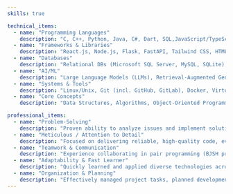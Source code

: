 ```yaml
---
skills: true

technical_items:
  - name: "Programming Languages"
    description: "C, C++, Python, Java, C#, Dart, SQL,JavaScript/TypeScript, Shell Scripting (Bash, Zsh, PowerShell)"
  - name: "Frameworks & Libraries"
    description: "React.js, Node.js, Flask, FastAPI, Tailwind CSS, HTML, CSS, SQLAlchemy, Celery, .NET MAUI, Flutter, Unity3D (Familiarity)"
  - name: "Databases"
    description: "Relational DBs (Microsoft SQL Server, MySQL, SQLite), NoSQL (Redis), Vector DB (ChromaDB), Data Modeling Concepts"
  - name: "AI/ML"
    description: "Large Language Models (LLMs), Retrieval-Augmented Generation (RAG), LlamaIndex, YOLO (Object Detection)"
  - name: "Systems & Tools"
    description: "Linux/Unix, Git (incl. GitHub, GitLab), Docker, Virtualization (Conceptual Understanding), CI/CD (Conceptual Understanding), Azure (Familiarity), Web Servers (Apache, Nginx), Vercel, Power BI, Environment Configuration, Make, GDB, Valgrind"
  - name: "Core Concepts"
    description: "Data Structures, Algorithms, Object-Oriented Programming, Memory Management (C), Inter-Process Communication, RESTful API Design, Full-Stack Development, Asynchronous Processing, Concurrent Processing, Task Queues, Caching Mechanisms, Logging, Debugging"

professional_items:
  - name: "Problem-Solving"
    description: "Proven ability to analyze issues and implement solutions through algorithm design (DFS in game), system debugging (C library, shell), and overcoming project challenges (PDF parsing)."
  - name: "Meticulous / Attention to Detail"
    description: "Focused on delivering reliable, high-quality code, evidenced by performance optimization (BYAMC benchmarks), testing procedures, and technical documentation."
  - name: "Teamwork & Communication"
    description: "Experience collaborating in pair programming (BJSH project), group projects (Piscine, Hiraku), peer-learning environments (École 42), and communicating with diverse individuals (Volunteering)."
  - name: "Adaptability & Fast Learner"
    description: "Quickly learned and applied diverse technologies across projects (.NET MAUI, Flutter, AI/RAG) and through intensive, self-directed learning (Piscine)."
  - name: "Organization & Planning"
    description: "Effectively managed project tasks, planned development phases (flowcharting for BJSH), and adhered to timelines in academic and bootcamp settings."
---
```

